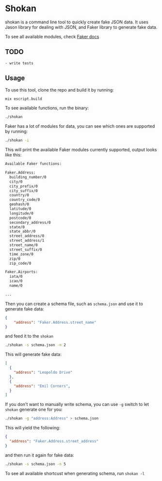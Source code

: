 # Shokan

shokan is a command line tool to quickly create fake JSON data. It uses Jason library for dealing with JSON, and Faker library to generate fake data.

To see all available modules, check [Faker docs](https://hexdocs.pm/faker/Faker.html)

## TODO

    - write tests

## Usage

To use this tool, clone the repo and build it by running:

```bash
mix escript.build
```

To see available functions, run the binary:

```bash
./shokan
```

Faker has a lot of modules for data, you can see which ones are supported by running:

```bash
./shokan -i
```

This will print the available Faker modules currently supported, output looks like this:

```bash
Available Faker functions:

Faker.Address:
  building_number/0
  city/0
  city_prefix/0
  city_suffix/0
  country/0
  country_code/0
  geohash/0
  latitude/0
  longitude/0
  postcode/0
  secondary_address/0
  state/0
  state_abbr/0
  street_address/0
  street_address/1
  street_name/0
  street_suffix/0
  time_zone/0
  zip/0
  zip_code/0

Faker.Airports:
  iata/0
  icao/0
  name/0

...
```

Then you can create a schema file, such as `schema.json` and use it to generate fake data:

```json
{
    "address": "Faker.Address.street_name"
}
```

and feed it to the `shokan`

```bash
./shokan -s schema.json -n 2
```

This will generate fake data:

```json
[
  {
    "address": "Leopoldo Drive"
  },
  {
    "address": "Emil Corners",
  }
]
```

If you don't want to manually write schema, you can use `-g` switch to let `shokan` generate one for you:

```bash
./shokan -g "address:Address" > schema.json
```

This will yield the following:

```json
{
  "address": "Faker.Address.street_address"
}
```

and then run it again for fake data:

```bash
./shokan -s schema.json -n 5
```

To see all available shortcust when generating schema, run `shokan -l`